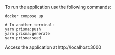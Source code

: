 To run the application use the following commands:

```
docker compose up

# In another terminal:
yarn prisma:push
yarn prisma:generate
yarn prisma:seed
```

Access the application at http://localhost:3000
